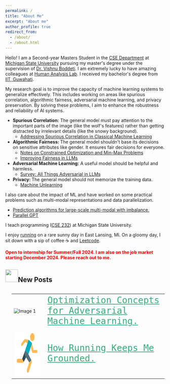 ```yaml
---
permalink: /
title: "About Me"
excerpt: "About me"
author_profile: true
redirect_from: 
  - /about/
  - /about.html
---
```

Hello! I am a Second-year Masters Student in the [CSE Department](http://www.cse.msu.edu) at [Michigan State University](http://www.msu.edu/) pursuing my master's degree under the supervision of [Dr. Vishnu Boddeti](http://vishnu.boddeti.net/). I am extremely lucky to have amazing colleagues at [Human Analysis Lab](https://hal.cse.msu.edu/). I received my bachelor's degree from [IIT, Guwahati](https://www.iitg.ac.in/). 

My research goal is to improve the capacity of machine learning systems to generalize effectively. 
This includes working on areas like spurious correlation, algorithmic fairness, adversarial machine learning, and privacy preservation. By solving these problems, I aim to enhance the robustness and reliability of AI systems. 

- <b>Spurious Correlation:</b> The general model must pay attention to the important parts of the image (like the wolf's features) rather than getting distracted by irrelevant details (like the snowy background).
    - [Addressing Spurious Correlation in Classical Machine Learning](https://sachit3022.github.io/files/Pattern_Recognition.pdf)
- <b>Algorithmic Fairness: </b> The general model shouldn't base its decisions on sensitive attributes like gender. It ensures fair decisions for everyone.
    - [Notes on Constrained Optimization and Min-Max Problems](https://sachit3022.github.io/files/Optimisation.pdf)
    - [Improving Fairness in LLMs](https://sachit3022.github.io/files/Fairness_LLM.pdf)
- <b>Adversarial Machine Learning:</b> A useful model should be helpful and harmless.
   - [Survey: All Things Adversarial in LLMs](https://sachit3022.github.io/blog/)
- <b> Privacy: </b> The general model should not memorize the training data.
    - [Machine Unlearning](https://sachit3022.github.io/files/Unlearning.pdf)

I also care about the impact of ML and have worked on some practical problems such as multi-modal representations and data parallelization. 

- [Prediction algorithms for large-scale multi-modal with imbalance.](https://sachit3022.github.io/blog/)
 - [Parallel GPT](https://github.com/sachit3022/pGPT/blob/master/Report.pdf)

I teach programming ([CSE 232](https://sachit3022.github.io/teaching/2023-fall)) at Michigan State University. 

I enjoy [running](https://sachit3022.github.io/other-blog/posts/running/ ) on a rare sunny day in East Lansing, MI. On a gloomy day, I sit down with a sip of coffee ☕ and [Leetcode](https://leetcode.com/u/sachit3022/).  


 <span style="color:red;"><strong> Open to internship for Summer/Fall 2024. I am also on the job market starting December 2024. Please reach out to me.</strong></span>


<h2><img src="https://sachit3022.github.io/images/image.png" width="40" height="40">New Posts</h2>

<div style="display: flex; align-items: center;">
<div style="margin-left: 20px;">
<table style="border: none;">
<tr style="border: none;">
    <td style="border: none;"><img src="https://sachit3022.github.io/other-blog/posts/adv_opt/IMG_894ED9BDAD53-1.jpeg" alt="Image 1" width="250" height="150"> 
</td>
    <td style="border: none; color:red; font-family:Monospace; font-size:2em;"> <a href="https://sachit3022.github.io/other-blog/posts/adv_opt/ " style="color:#36AE7C;"> Optimization Concepts for Adversarial Machine Learning.</a>  </td>
</tr >
<tr style="border: none;">
    <td style="border: none; "><img src="../images/image-1.png" alt="Image 1" width="250" height="150"></td>
    <td style="border: none; font-family:Monospace; font-size:2em "> <a href="https://sachit3022.github.io/other-blog/posts/running/ " style="color:#36AE7C;">How Running Keeps Me Grounded.</a>  </td>
</tr >

</table>
</div>
</div>
